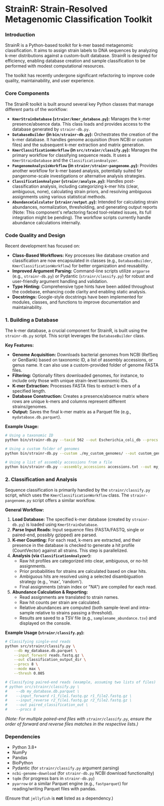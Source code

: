 # StrainR: Strain-Resolved Metagenomic Classification Toolkit

### Introduction

StrainR is a Python-based toolkit for k-mer based metagenomic classification. It aims to assign strain labels to DNA sequences by analyzing k-mer distributions against a custom-built database. StrainR is designed for efficiency, enabling database creation and sample classification to be performed with modest computational resources.

The toolkit has recently undergone significant refactoring to improve code quality, maintainability, and user experience.

### Core Components

The StrainR toolkit is built around several key Python classes that manage different parts of the workflow:

*   **`KmerStrainDatabase` (`strainr/kmer_database.py`):** Manages the k-mer presence/absence data. This class loads and provides access to the database generated by `strainr-db.py`.
*   **`DatabaseBuilder` (in `bin/strainr-db.py`):** Orchestrates the creation of the k-mer database. It handles genome acquisition (from NCBI or custom files) and the subsequent k-mer extraction and matrix generation.
*   **`KmerClassificationWorkflow` (in `src/strainr/classify.py`):** Manages the primary workflow for classifying sequence reads. It uses a `KmerStrainDatabase` and the `ClassificationAnalyzer`.
*   **`PangenomeAnalysisWorkflow` (in `strainr/strainr-pangenome.py`):** Provides another workflow for k-mer based analysis, potentially suited for pangenome-scale investigations or alternative analysis strategies.
*   **`ClassificationAnalyzer` (`strainr/analyze.py`):** Handles post-classification analysis, including categorizing k-mer hits (clear, ambiguous, none), calculating strain priors, and resolving ambiguous assignments using various statistical methods.
*   **`AbundanceCalculator` (`strainr/output.py`):** Intended for calculating strain abundances, normalization, thresholding, and generating output reports (Note: This component's refactoring faced tool-related issues, its full integration might be pending). The workflow scripts currently handle abundance calculations internally.

### Code Quality and Design

Recent development has focused on:
*   **Class-Based Workflows:** Key processes like database creation and classification are now encapsulated in classes (e.g., `DatabaseBuilder`, `KmerClassificationWorkflow`) for better organization and reusability.
*   **Improved Argument Parsing:** Command-line scripts utilize `argparse` (e.g., `strainr-db.py`) or Pydantic (`strainr/classify.py`) for robust and user-friendly argument handling and validation.
*   **Type Hinting:** Comprehensive type hints have been added throughout the codebase, enhancing code clarity and enabling static analysis.
*   **Docstrings:** Google-style docstrings have been implemented for modules, classes, and functions to improve documentation and maintainability.

### 1. Building a Database

The k-mer database, a crucial component for StrainR, is built using the `strainr-db.py` script. This script leverages the `DatabaseBuilder` class.

**Key Features:**
*   **Genome Acquisition:** Downloads bacterial genomes from NCBI (RefSeq or GenBank) based on taxonomic ID, a list of assembly accessions, or genus name. It can also use a custom-provided folder of genome FASTA files.
*   **Filtering:** Optionally filters downloaded genomes, for instance, to include only those with unique strain-level taxonomic IDs.
*   **K-mer Extraction:** Processes FASTA files to extract k-mers of a specified length.
*   **Database Construction:** Creates a presence/absence matrix where rows are unique k-mers and columns represent different strains/genomes.
*   **Output:** Saves the final k-mer matrix as a Parquet file (e.g., `mydatabase.db.parquet`).

**Example Usage:**
```bash
# Using a taxonomic ID
python bin/strainr-db.py --taxid 562 --out Escherichia_coli_db --procs 8

# Using a custom folder of genomes
python bin/strainr-db.py --custom ./my_custom_genomes/ --out custom_genome_db --kmerlen 25

# Using a list of assembly accessions from a file
python bin/strainr-db.py --assembly_accessions accessions.txt --out my_accession_db
```

### 2. Classification and Analysis

Sequence classification is primarily handled by the `strainr/classify.py` script, which uses the `KmerClassificationWorkflow` class. The `strainr-pangenome.py` script offers a similar workflow.

**General Workflow:**
1.  **Load Database:** The specified k-mer database (created by `strainr-db.py`) is loaded using `KmerStrainDatabase`.
2.  **Parse Input Reads:** Input sequence files (FASTA/FASTQ, single or paired-end, possibly gzipped) are parsed.
3.  **K-mer Counting:** For each read, k-mers are extracted, and their presence in the database is checked to generate a hit profile (CountVector) against all strains. This step is parallelized.
4.  **Analysis (via `ClassificationAnalyzer`):**
    *   Raw hit profiles are categorized into clear, ambiguous, or no-hit assignments.
    *   Prior probabilities for strains are calculated based on clear hits.
    *   Ambiguous hits are resolved using a selected disambiguation strategy (e.g., 'max', 'random').
    *   Final assignments (strain index or "NA") are compiled for each read.
5.  **Abundance Calculation & Reporting:**
    *   Read assignments are translated to strain names.
    *   Raw hit counts per strain are calculated.
    *   Relative abundances are computed (both sample-level and intra-sample relative to strains passing a threshold).
    *   Results are saved to a TSV file (e.g., `samplename_abundance.tsv`) and displayed on the console.

**Example Usage (`strainr/classify.py`):**
```bash
# Classifying single-end reads
python src/strainr/classify.py \
    --db my_database.db.parquet \
    --input_forward reads.fastq.gz \
    --out classification_output_dir \
    --procs 8 \
    --mode max \
    --thresh 0.005

# Classifying paired-end reads (example, assuming two lists of files)
# python src/strainr/classify.py \
#    --db my_database.db.parquet \
#    --input_forward r1_file1.fastq.gz r1_file2.fastq.gz \
#    --input_reverse r2_file1.fastq.gz r2_file2.fastq.gz \
#    --out paired_classification_out \
#    --procs 8
```
*(Note: For multiple paired-end files with `strainr/classify.py`, ensure the order of forward and reverse files matches in the respective lists.)*

### Dependencies
*   Python 3.8+
*   NumPy
*   Pandas
*   BioPython
*   Pydantic (for `strainr/classify.py` argument parsing)
*   `ncbi-genome-download` (for `strainr-db.py` NCBI download functionality)
*   `tqdm` (for progress bars in `strainr-db.py`)
*   `pyarrow` or a similar Parquet engine (e.g., `fastparquet`) for reading/writing Parquet files with pandas.

(Ensure that `jellyfish` is **not** listed as a dependency.)
```
